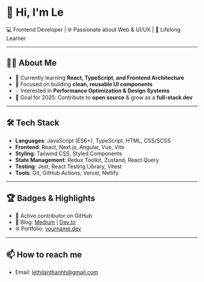 # 👋 Hi, I'm Le

💻 Frontend Developer | 🌐 Passionate about Web & UI/UX | 🚀 Lifelong Learner  

---

## 🧑‍💻 About Me
- 🔭 Currently learning **React, TypeScript, and Frontend Architecture**  
- 🌱 Focused on building **clean, reusable UI components**  
- 💡 Interested in **Performance Optimization & Design Systems**  
- 🎯 Goal for 2025: Contribute to **open source** & grow as a **full-stack dev**  

---

## 🛠️ Tech Stack
- **Languages**: JavaScript (ES6+), TypeScript, HTML, CSS/SCSS  
- **Frontend**: React, Next.js, Angular, Vue, Vite  
- **Styling**: Tailwind CSS, Styled Components  
- **State Management**: Redux Toolkit, Zustand, React Query  
- **Testing**: Jest, React Testing Library, Vitest  
- **Tools**: Git, GitHub Actions, Vercel, Netlify  

---

<!-- ## 📌 Featured Projects
🌟 Here are some of my pinned projects (check repos for more):

- [Portfolio Website](https://your-portfolio-link.vercel.app) – Personal portfolio built with Next.js + Tailwind  
- [Netflix Clone](https://your-demo-link.vercel.app) – React + Zustand + Firebase Auth  
- [Expense Tracker](https://your-demo-link.vercel.app) – TypeScript + React Query + Chart.js  
- [TS Utilities](https://github.com/username/ts-utilities) – Mini TypeScript utilities library  

---

## 📊 GitHub Stats
![Your GitHub Stats](https://github-readme-stats.vercel.app/api?username=your-username&show_icons=true&theme=radical)  
![Top Langs](https://github-readme-stats.vercel.app/api/top-langs/?username=your-username&layout=compact&theme=radical)  

--- -->

## 🏆 Badges & Highlights
- 🚀 Active contributor on GitHub  
- 📝 Blog: [Medium](https://medium.com/@yourusername) | [Dev.to](https://dev.to/yourusername)  
- 🌐 Portfolio: [yourname.dev](https://yourname.dev)  

---

## 📫 How to reach me
<!-- - LinkedIn: [linkedin.com/in/yourname](https://linkedin.com/in/yourname)   -->
- Email: lethilanthanhh@gmail.com  
